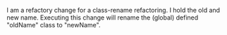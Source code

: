 I am a refactory change for a class-rename refactoring. I hold the old and new name.Executing this change will rename the (global) defined "oldName" class to "newName".